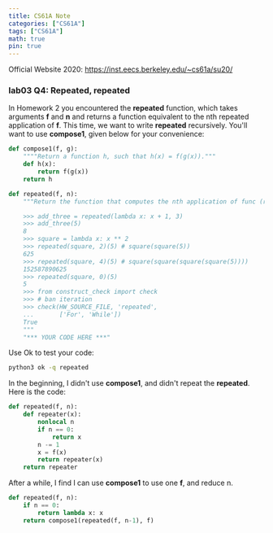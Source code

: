 ```yaml
---
title: CS61A Note
categories: ["CS61A"]
tags: ["CS61A"]
math: true
pin: true
---
```


Official Website 2020: <https://inst.eecs.berkeley.edu/~cs61a/su20/>

### lab03 Q4: Repeated, repeated
In Homework 2 you encountered the **repeated** function, which takes arguments **f** and **n** and returns a function equivalent to the nth repeated application of **f**. This time, we want to write **repeated** recursively. You'll want to use **compose1**, given below for your convenience:
```python
def compose1(f, g):
    """"Return a function h, such that h(x) = f(g(x))."""
    def h(x):
        return f(g(x))
    return h
```
```py
def repeated(f, n):
    """Return the function that computes the nth application of func (recursively!).

    >>> add_three = repeated(lambda x: x + 1, 3)
    >>> add_three(5)
    8
    >>> square = lambda x: x ** 2
    >>> repeated(square, 2)(5) # square(square(5))
    625
    >>> repeated(square, 4)(5) # square(square(square(square(5))))
    152587890625
    >>> repeated(square, 0)(5)
    5
    >>> from construct_check import check
    >>> # ban iteration
    >>> check(HW_SOURCE_FILE, 'repeated',
    ...       ['For', 'While'])
    True
    """
    "*** YOUR CODE HERE ***"
```
Use Ok to test your code:
```sh
python3 ok -q repeated
```

In the beginning, I didn't use **compose1**, and didn't repeat the **repeated**. Here is the code:
```py
def repeated(f, n):
    def repeater(x):
        nonlocal n
        if n == 0:
            return x
        n -= 1
        x = f(x)
        return repeater(x)
    return repeater
```

After a while, I find I can use **compose1** to use one **f**, and reduce n.
```py
def repeated(f, n):
    if n == 0:
        return lambda x: x
    return compose1(repeated(f, n-1), f)
```
